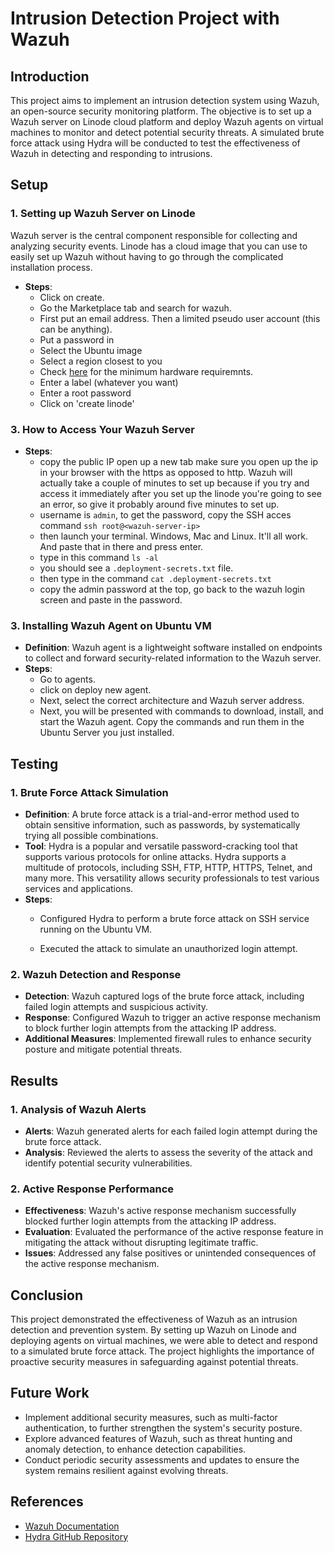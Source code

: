 # Intrusion Detection Project with Wazuh

## Introduction
This project aims to implement an intrusion detection system using Wazuh, an open-source security monitoring platform. The objective is to set up a Wazuh server on Linode cloud platform and deploy Wazuh agents on virtual machines to monitor and detect potential security threats. A simulated brute force attack using Hydra will be conducted to test the effectiveness of Wazuh in detecting and responding to intrusions.

## Setup
### 1. Setting up Wazuh Server on Linode
Wazuh server is the central component responsible for collecting and analyzing security events. Linode has a cloud image that you can use to easily set up Wazuh without having to go through the complicated installation process. 
- **Steps**:
  - Click on create. 
  - Go the Marketplace tab and search for wazuh.
  - First put an email address. Then a limited pseudo user account (this can be anything).
  - Put a password in
  - Select the Ubuntu image
  - Select a region closest to you
  - Check [here](https://documentation.wazuh.com/current/installation-guide/wazuh-server/index.html#hardware-requirements) for the minimum hardware requiremnts.
  - Enter a label (whatever you want)
  - Enter a root password
  - Click on 'create linode'


### 3. How to Access Your Wazuh Server
- **Steps**:
    - copy the public IP open up a new tab make sure you open up the ip in your browser with the https as opposed to http. Wazuh will actually take a couple of minutes to 
  set up because if you try and access it immediately after you set up the linode you're going to see an error, so give it probably around five minutes to set up.
    - username is ``admin``, to  get the password, copy  the SSH acces command ``ssh root@<wazuh-server-ip>``
    - then launch your terminal. Windows, Mac and Linux. It'll all work. And paste that in there and press enter.
    - type in  this  command ``ls -al``
    - you should see a  ``.deployment-secrets.txt`` file.
    - then type in the command  ``cat .deployment-secrets.txt``
    - copy the admin password at the top, go back to  the  wazuh login screen and paste in the password.
      
### 3. Installing Wazuh Agent on Ubuntu VM
- **Definition**: Wazuh agent is a lightweight software installed on endpoints to collect and forward security-related information to the Wazuh server.
- **Steps**:
  - Go to agents.
  - click on deploy new agent.
  - Next, select the correct architecture and Wazuh server address.
  - Next, you will be presented with commands to download, install, and start the Wazuh agent. Copy the commands and run them in the Ubuntu Server you just installed.
  

## Testing
### 1. Brute Force Attack Simulation
- **Definition**: A brute force attack is a trial-and-error method used to obtain sensitive information, such as passwords, by systematically trying all possible combinations.
- **Tool**: Hydra is a popular and versatile password-cracking tool that supports various protocols for online attacks. Hydra supports a multitude of protocols, including SSH, FTP, HTTP, HTTPS, Telnet, and many more. This versatility allows security professionals to test various services and applications.
- **Steps**:
  - Configured Hydra to perform a brute force attack on SSH service running on the Ubuntu VM.
    
  - Executed the attack to simulate an unauthorized login attempt.

### 2. Wazuh Detection and Response
- **Detection**: Wazuh captured logs of the brute force attack, including failed login attempts and suspicious activity.
- **Response**: Configured Wazuh to trigger an active response mechanism to block further login attempts from the attacking IP address.
- **Additional Measures**: Implemented firewall rules to enhance security posture and mitigate potential threats.

## Results
### 1. Analysis of Wazuh Alerts
- **Alerts**: Wazuh generated alerts for each failed login attempt during the brute force attack.
- **Analysis**: Reviewed the alerts to assess the severity of the attack and identify potential security vulnerabilities.

### 2. Active Response Performance
- **Effectiveness**: Wazuh's active response mechanism successfully blocked further login attempts from the attacking IP address.
- **Evaluation**: Evaluated the performance of the active response feature in mitigating the attack without disrupting legitimate traffic.
- **Issues**: Addressed any false positives or unintended consequences of the active response mechanism.

## Conclusion
This project demonstrated the effectiveness of Wazuh as an intrusion detection and prevention system. By setting up Wazuh on Linode and deploying agents on virtual machines, we were able to detect and respond to a simulated brute force attack. The project highlights the importance of proactive security measures in safeguarding against potential threats.

## Future Work
- Implement additional security measures, such as multi-factor authentication, to further strengthen the system's security posture.
- Explore advanced features of Wazuh, such as threat hunting and anomaly detection, to enhance detection capabilities.
- Conduct periodic security assessments and updates to ensure the system remains resilient against evolving threats.

## References
- [Wazuh Documentation](https://documentation.wazuh.com/)
- [Hydra GitHub Repository](https://github.com/vanhauser-thc/thc-hydra)

